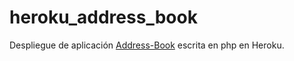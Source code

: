 # heroku_address_book

Despliegue de aplicación [Address-Book](https://github.com/suraj2334/Address-Book) escrita en php en Heroku.
